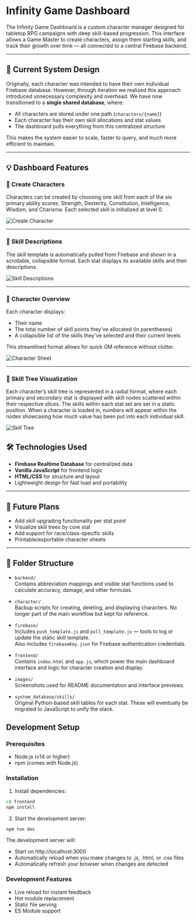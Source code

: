 # Infinity Game Dashboard

The Infinity Game Dashboard is a custom character manager designed for tabletop RPG campaigns with deep skill-based progression. This interface allows a Game Master to create characters, assign them starting skills, and track their growth over time — all connected to a central Firebase backend.

---

## 📌 Current System Design

Originally, each character was intended to have their own individual Firebase database. However, through iteration we realized this approach introduced unnecessary complexity and overhead. We have now transitioned to a **single shared database**, where:

- All characters are stored under one path (`characters/{name}`)
- Each character has their own skill allocations and stat values
- The dashboard pulls everything from this centralized structure

This makes the system easier to scale, faster to query, and much more efficient to maintain.

---

## 💡 Dashboard Features

### 🔧 Create Characters

Characters can be created by choosing one skill from each of the six primary ability scores: Strength, Dexterity, Constitution, Intelligence, Wisdom, and Charisma. Each selected skill is initialized at level 0.

![Create Character](images/create_character.png)

---

### 📖 Skill Descriptions

The skill template is automatically pulled from Firebase and shown in a scrollable, collapsible format. Each stat displays its available skills and their descriptions.

![Skill Descriptions](images/skill_descriptions.png)

---

### 🧙 Character Overview

Each character displays:
- Their name
- The total number of skill points they've allocated (in parentheses)
- A collapsible list of the skills they've selected and their current levels

This streamlined format allows for quick GM reference without clutter.

![Character Sheet](images/jason_full.png)

---

### 🔮 Skill Tree Visualization

Each character’s skill tree is represented in a radial format, where each primary and secondary stat is displayed with skill nodes scattered within their respective slices. The skills within each stat set are set in a static position. When a character is loaded in, numbers will appear within the nodes showcasing how much value has been put into each individual skill.

![Skill Tree](images/better_skilltree.png)


## 🛠 Technologies Used

- **Firebase Realtime Database** for centralized data
- **Vanilla JavaScript** for frontend logic
- **HTML/CSS** for structure and layout
- Lightweight design for fast load and portability

---

## 🚧 Future Plans

- Add skill upgrading functionality per stat point
- Visualize skill trees by core stat
- Add support for race/class-specific skills
- Printable/exportable character sheets

---

## 📁 Folder Structure

- `backend/`  
  Contains abbreviation mappings and visible stat functions used to calculate accuracy, damage, and other formulas.

- `character/`  
  Backup scripts for creating, deleting, and displaying characters. No longer part of the main workflow but kept for reference.

- `firebase/`  
  Includes `push_template.js` and `pull_template.js` — tools to log or update the static skill template.  
  Also includes `firebaseKey.json` for Firebase authentication credentials.

- `frontend/`  
  Contains `index.html` and `app.js`, which power the main dashboard interface and logic for character creation and display.

- `images/`  
  Screenshots used for README documentation and interface previews.

- `system_database/skills/`  
  Original Python-based skill tables for each stat. These will eventually be migrated to JavaScript to unify the stack.

## Development Setup

### Prerequisites
- Node.js (v14 or higher)
- npm (comes with Node.js)

### Installation

1. Install dependencies:
```bash
cd frontend
npm install
```

2. Start the development server:
```bash
npm run dev
```

The development server will:
- Start on http://localhost:3000
- Automatically reload when you make changes to .js, .html, or .css files
- Automatically refresh your browser when changes are detected

### Development Features
- Live reload for instant feedback
- Hot module replacement
- Static file serving
- ES Module support

